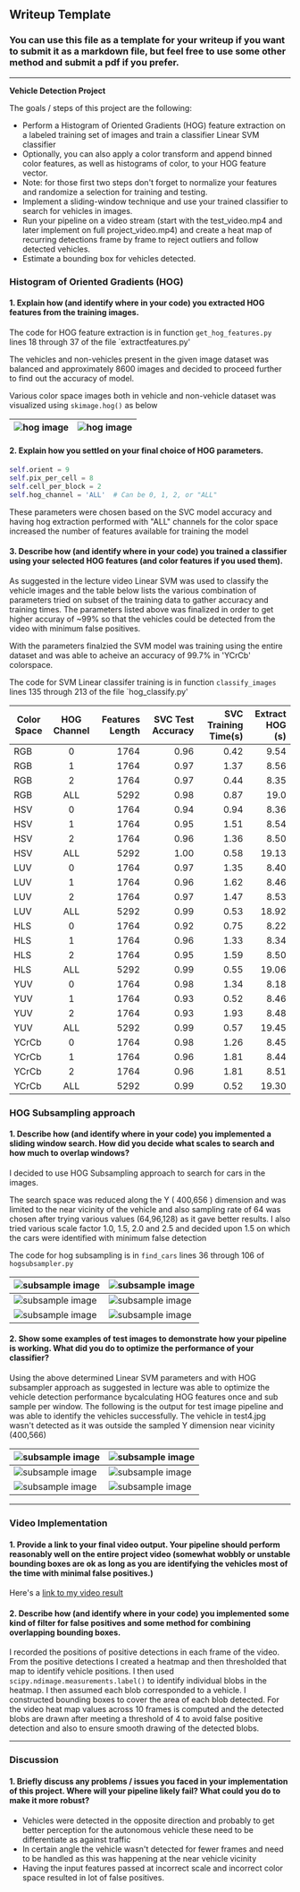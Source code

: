 ## Writeup Template
### You can use this file as a template for your writeup if you want to submit it as a markdown file, but feel free to use some other method and submit a pdf if you prefer.

---

**Vehicle Detection Project**

The goals / steps of this project are the following:

* Perform a Histogram of Oriented Gradients (HOG) feature extraction on a labeled training set of images and train a classifier Linear SVM classifier
* Optionally, you can also apply a color transform and append binned color features, as well as histograms of color, to your HOG feature vector. 
* Note: for those first two steps don't forget to normalize your features and randomize a selection for training and testing.
* Implement a sliding-window technique and use your trained classifier to search for vehicles in images.
* Run your pipeline on a video stream (start with the test_video.mp4 and later implement on full project_video.mp4) and create a heat map of recurring detections frame by frame to reject outliers and follow detected vehicles.
* Estimate a bounding box for vehicles detected.

[//]: # (Image References)
[image1]: ./examples/car_not_car.png
[image2]: ./examples/HOG_example.jpg
[image3]: ./examples/sliding_windows.jpg
[image4]: ./examples/sliding_window.jpg
[image5]: ./examples/bboxes_and_heat.png
[image6]: ./examples/labels_map.png
[image7]: ./examples/output_bboxes.png
[video1]: ./project_video.mp4


### Histogram of Oriented Gradients (HOG)

#### 1. Explain how (and identify where in your code) you extracted HOG features from the training images.

The code for HOG feature extraction is in function `get_hog_features.py` lines 18 through 37 of the file `extractfeatures.py'

The vehicles and non-vehicles present in the given image dataset was balanced and approximately 8600 images and decided to proceed further to find out the accuracy of model.

Various color space images both in vehicle and non-vehicle dataset was visualized using `skimage.hog()` as below


![hog image](output_images/hog_visualization/Car_YCrCb.png)  | ![hog image](output_images/hog_visualization/Not_Car_YCrCb.png)
-----------------------------------------------------------| -------------------------------------------------------------


#### 2. Explain how you settled on your final choice of HOG parameters.

```python
self.orient = 9
self.pix_per_cell = 8
self.cell_per_block = 2
self.hog_channel = 'ALL'  # Can be 0, 1, 2, or "ALL"
```

These parameters were chosen based on the SVC model accuracy and having hog extraction performed with "ALL" channels for the color space increased the number of features available for training the model

#### 3. Describe how (and identify where in your code) you trained a classifier using your selected HOG features (and color features if you used them).

As suggested in the lecture video Linear SVM was used to classify the vehicle images and the table below lists the various combination of parameters tried on subset of the training data to gather accuracy and training times. The parameters listed above was finalized in order to get higher accuray of ~99% so that the vehicles could be detected from the video with minimum false positives.

With the parameters finalzied the SVM model was training using the entire dataset and was able to acheive an accuracy of 99.7% in 'YCrCb' colorspace.

The code for SVM Linear classifer training is in function `classify_images` lines 135 through 213 of the file `hog_classify.py'

| Color Space        | HOG Channel           | Features Length  | SVC Test Accuracy  |  SVC Training Time(s) | Extract HOG (s) |
| ------------------ |:---------------------:| ----------------:|-------------------:|----------------------:|-----------------:
| RGB                | 0                     |1764              | 0.96               | 0.42                  |9.54             |
| RGB                | 1                     |1764              | 0.97               | 1.37                  |8.56             |
| RGB                | 2                     |1764              | 0.97               | 0.44                  |8.35             |
| RGB                | ALL                   |5292              | 0.98               | 0.87                  |19.0             |
| HSV                | 0                     |1764              | 0.94               | 0.94                  |8.36             |
| HSV                | 1                     |1764              | 0.95               | 1.51                  |8.54             |
| HSV                | 2                     |1764              | 0.96               | 1.36                  |8.50             |
| HSV                | ALL                   |5292              | 1.00               | 0.58                  |19.13            |
| LUV                | 0                     |1764              | 0.97               | 1.35                  |8.40             |
| LUV                | 1                     |1764              | 0.96               | 1.62                  |8.46             |
| LUV                | 2                     |1764              | 0.97               | 1.47                  |8.53             |
| LUV                | ALL                   |5292              | 0.99               | 0.53                  |18.92            |
| HLS                | 0                     |1764              | 0.92               | 0.75                  |8.22             |
| HLS                | 1                     |1764              | 0.96               | 1.33                  |8.34             |
| HLS                | 2                     |1764              | 0.95               | 1.59                  |8.50             |
| HLS                | ALL                   |5292              | 0.99               | 0.55                  |19.06            |
| YUV                | 0                     |1764              | 0.98               | 1.34                  |8.18             |
| YUV                | 1                     |1764              | 0.93               | 0.52                  |8.46             |
| YUV                | 2                     |1764              | 0.93               | 1.93                  |8.48             |
| YUV                | ALL                   |5292              | 0.99               | 0.57                  |19.45            |
| YCrCb              | 0                     |1764              | 0.98               | 1.26                  |8.45             |
| YCrCb              | 1                     |1764              | 0.96               | 1.81                  |8.44             |
| YCrCb              | 2                     |1764              | 0.96               | 1.81                  |8.51             |
| YCrCb              | ALL                   |5292              | 0.99               | 0.52                  |19.30            |
 
### HOG Subsampling approach

#### 1. Describe how (and identify where in your code) you implemented a sliding window search.  How did you decide what scales to search and how much to overlap windows?

I decided to use HOG Subsampling approach to search for cars in the images. 

The search space was reduced along the Y ( 400,656 ) dimension and was limited to the near vicinity of the vehicle and also sampling rate of 64 was chosen after trying various values (64,96,128) as it gave better results. I also tried various scale factor 1.0, 1.5, 2.0 and 2.5 and decided upon 1.5 on which the cars were identified with minimum false detection

The code for hog subsampling is in `find_cars` lines 36 through 106 of `hogsubsampler.py`

![subsample image](output_images/hog_subsampling/test1.png)  | ![subsample image](output_images/hog_subsampling/test2.png)
-------------------------------------------------------------| -------------------------------------------------------------
![subsample image](output_images/hog_subsampling/test3.png)  | ![subsample image](output_images/hog_subsampling/test4.png)
![subsample image](output_images/hog_subsampling/test5.png)  | ![subsample image](output_images/hog_subsampling/test6.png)

#### 2. Show some examples of test images to demonstrate how your pipeline is working.  What did you do to optimize the performance of your classifier?

Using the above determined Linear SVM parameters and with HOG subsampler approach as suggested in lecture was able to optimize the vehicle detection performance bycalculating HOG features once and sub sample per window. The following is the output for test image pipeline and was able to identify the vehicles successfully. The vehicle in test4.jpg wasn't detected as it was outside the sampled Y dimension near vicinity (400,566)

![subsample image](output_images/heat_visualization/test1.png)  | ![subsample image](output_images/heat_visualization/test2.png)
----------------------------------------------------------------| ---------------------------------------------------------------
![subsample image](output_images/heat_visualization/test3.png)  | ![subsample image](output_images/heat_visualization/test4.png)
![subsample image](output_images/heat_visualization/test5.png)  | ![subsample image](output_images/heat_visualization/test6.png)
---

### Video Implementation

#### 1. Provide a link to your final video output.  Your pipeline should perform reasonably well on the entire project video (somewhat wobbly or unstable bounding boxes are ok as long as you are identifying the vehicles most of the time with minimal false positives.)
Here's a [link to my video result](./test.mp4)


#### 2. Describe how (and identify where in your code) you implemented some kind of filter for false positives and some method for combining overlapping bounding boxes.

I recorded the positions of positive detections in each frame of the video.  From the positive detections I created a heatmap and then thresholded that map to identify vehicle positions.  I then used `scipy.ndimage.measurements.label()` to identify individual blobs in the heatmap.  I then assumed each blob corresponded to a vehicle.  I constructed bounding boxes to cover the area of each blob detected. For the video heat map values across 10 frames is computed and the detected blobs are drawn after meeting a threshold of 4 to avoid false positive detection and also to ensure smooth drawing of the detected blobs.


---

### Discussion

#### 1. Briefly discuss any problems / issues you faced in your implementation of this project.  Where will your pipeline likely fail?  What could you do to make it more robust?

* Vehicles were detected in the opposite direction and probably to get better perception for the autonomous vehicle these need to be differentiate as against traffic
* In certain angle the vehicle wasn't detected for fewer frames and need to be handled as this was happening at the near vehicle vicinity
* Having the input features passed at incorrect scale and incorrect color space resulted in lot of false positives.

